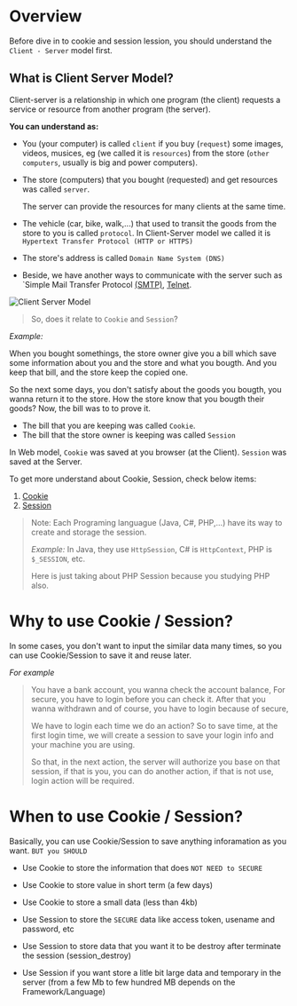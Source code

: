 # Overview
Before dive in to cookie and session lession, you should understand the `Client - Server` model first.

## What is Client Server Model?

Client-server is a relationship in which one program (the client) requests a service or resource from another program (the server).

__You can understand as:__

- You (your computer) is called `client`  if you buy (`request`) some images, videos, musices, eg (we called it is `resources`) from the store (`other computers`, usually is big and power computers).
- The store (computers) that you bought (requested) and get resources was called `server`.

  The server can provide the resources for many clients at the same time.

- The vehicle (car, bike, walk,...) that used to transit the goods from the store to you is called `protocol`. In Client-Server model we called it is `Hypertext Transfer Protocol (HTTP or HTTPS)`
- The store's address is called `Domain Name System (DNS)`
- Beside, we have another ways to communicate with the server such as `Simple Mail Transfer Protocol [(SMTP)](https://whatismyipaddress.com/smtp), [Telnet](https://www.computerhope.com/jargon/t/telnet.htm).


![Client Server Model](./images/Client-Server_Model.jpg)

> So, does it relate to `Cookie` and `Session`?

*Example:*

When you bought somethings, the store owner give you a bill which save some information about you and the store and what you bougth. And you keep that bill, and the store keep the copied one.

So the next some days, you don't satisfy about the goods you bougth, you wanna return it to the store. How the store know that you bougth their goods? Now, the bill was to to prove it.

- The bill that you are keeping was called `Cookie`.
- The bill that the store owner is keeping was called `Session`

In Web model, `Cookie` was saved at you browser (at the Client). `Session` was saved at the Server.

To get more understand about Cookie, Session, check below items:

1. [Cookie](https://www.w3schools.com/js/js_cookies.asp)
2. [Session](https://www.w3schools.com/php/php_sessions.asp)

> Note: Each Programing languague (Java, C#, PHP,...) have its way to create and storage the session.
>
> _Example:_ In Java, they use `HttpSession`, C# is `HttpContext`, PHP is `$_SESSION`, etc.
>
> Here is just taking about PHP Session because you studying PHP also.

# Why to use Cookie / Session?
In some cases, you don't want to input the similar data many times, so you can use Cookie/Session to save it and reuse later.

_For example_
> You have a bank account, you wanna check the account balance, For secure, you have to login before you can check it. After that you wanna withdrawn and of course, you have to login because of secure,
>
> We have to login each time we do an action? So to save time, at the first login time, we will create a session to save your login info and your machine you are using.
>
> So that, in the next action, the server will authorize you base on that session, if that is you, you can do another action, if that is not use, login action will be required.

# When to use Cookie / Session?
Basically, you can use Cookie/Session to save anything inforamation as you want. `BUT you SHOULD`

- Use Cookie to store the information that does `NOT NEED to SECURE`
- Use Cookie to store value in short term (a few days)
- Use Cookie to store a small data (less than 4kb)

- Use Session to store the `SECURE` data like access token, usename and password, etc
- Use Session to store data that you want it to be destroy after terminate the session (session_destroy)
- Use Session if you want store a litle bit large data and temporary in the server (from a few Mb to few hundred MB depends on the Framework/Language)



